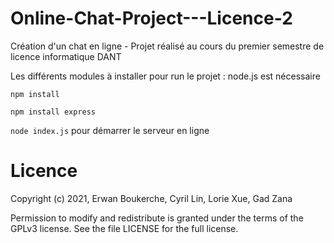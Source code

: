 # Online-Chat-Project---Licence-2
Création d'un chat en ligne - Projet réalisé au cours du premier semestre de licence informatique DANT

Les différents modules à installer pour run le projet : 
node.js est nécessaire

`npm install`

`npm install express`

`node index.js` pour démarrer le serveur en ligne

# Licence
Copyright (c) 2021, Erwan Boukerche, Cyril Lin, Lorie Xue, Gad Zana

Permission to modify and redistribute is granted under the terms of the GPLv3 license. See the file LICENSE for the full license.
